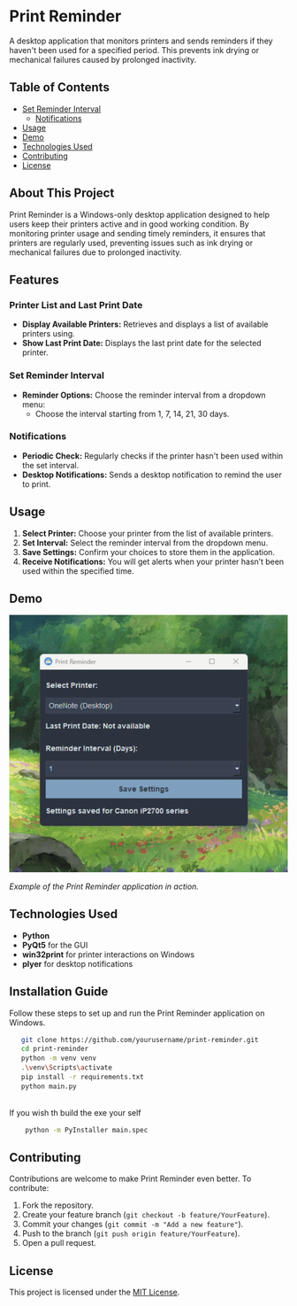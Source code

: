 # Print Reminder

A desktop application that monitors printers and sends reminders if they haven't been used for a specified period. This prevents ink drying or mechanical failures caused by prolonged inactivity.

## Table of Contents
- [Set Reminder Interval](#set-reminder-interval)
  - [Notifications](#notifications)
- [Usage](#usage)
- [Demo](#demo)
- [Technologies Used](#technologies-used)
- [Contributing](#contributing)
- [License](#license)

## About This Project

Print Reminder is a Windows-only desktop application designed to help users keep their printers active and in good working condition. By monitoring printer usage and sending timely reminders, it ensures that printers are regularly used, preventing issues such as ink drying or mechanical failures due to prolonged inactivity.

## Features

### Printer List and Last Print Date

- **Display Available Printers:** Retrieves and displays a list of available printers using.
- **Show Last Print Date:** Displays the last print date for the selected printer.

### Set Reminder Interval

- **Reminder Options:** Choose the reminder interval from a dropdown menu:
  - Choose the interval starting from 1, 7, 14, 21, 30 days.

### Notifications

- **Periodic Check:** Regularly checks if the printer hasn't been used within the set interval.
- **Desktop Notifications:** Sends a desktop notification to remind the user to print.

## Usage

1. **Select Printer:** Choose your printer from the list of available printers.
2. **Set Interval:** Select the reminder interval from the dropdown menu.
3. **Save Settings:** Confirm your choices to store them in the application.
4. **Receive Notifications:** You will get alerts when your printer hasn’t been used within the specified time.

## Demo

![Print Reminder Demo](https://github.com/ismailariyan/print-reminder/blob/832e68c681b391eb15edcd83ba014c0090dd3d1e/resources/demo.gif)

*Example of the Print Reminder application in action.*
## Technologies Used

- **Python**
- **PyQt5** for the GUI
- **win32print** for printer interactions on Windows
- **plyer** for desktop notifications

## Installation Guide

Follow these steps to set up and run the Print Reminder application on Windows.
```sh
   git clone https://github.com/yourusername/print-reminder.git
   cd print-reminder
   python -m venv venv
   .\venv\Scripts\activate
   pip install -r requirements.txt
   python main.py
   
```
If you wish th build the exe your self
```sh
    python -m PyInstaller main.spec
```
## Contributing

Contributions are welcome to make Print Reminder even better. To contribute:
1. Fork the repository.
2. Create your feature branch (`git checkout -b feature/YourFeature`).
3. Commit your changes (`git commit -m "Add a new feature"`).
4. Push to the branch (`git push origin feature/YourFeature`).
5. Open a pull request.

## License

This project is licensed under the [MIT License](LICENSE).
